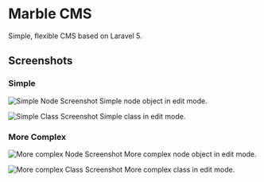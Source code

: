 # Marble CMS

Simple, flexible CMS based on Laravel 5.


## Screenshots

### Simple 

![Simple Node Screenshot](https://raw.githubusercontent.com/stdclass/marble/master/doc/screenshots/simple-node.png)
Simple node object in edit mode.


![Simple Class Screenshot](https://raw.githubusercontent.com/stdclass/marble/master/doc/screenshots/simple-class.png)
Simple class in edit mode.

### More Complex 



![More complex Node Screenshot](https://raw.githubusercontent.com/stdclass/marble/master/doc/screenshots/complex-node.png)
More complex node object in edit mode.


![More complex Class Screenshot](https://raw.githubusercontent.com/stdclass/marble/master/doc/screenshots/complex-class.png)
More complex class in edit mode.

